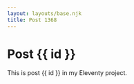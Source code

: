 ```yaml
---
layout: layouts/base.njk
title: Post 1368
---
```


# Post {{ id }}

This is post {{ id }} in my Eleventy project.
